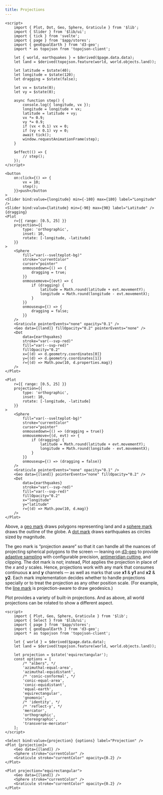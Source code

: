 ```yaml
---
title: Projections
---
```


```svelte live
<script>
    import { Plot, Dot, Geo, Sphere, Graticule } from '$lib';
    import { Slider } from '$lib/ui';
    import { tick } from 'svelte';
    import { page } from '$app/stores';
    import { geoEqualEarth } from 'd3-geo';
    import * as topojson from 'topojson-client';

    let { world, earthquakes } = $derived($page.data.data);
    let land = $derived(topojson.feature(world, world.objects.land));

    let latitude = $state(40);
    let longitude = $state(120);
    let dragging = $state(false);

    let vx = $state(0);
    let vy = $state(0);

    async function step() {
        console.log({ longitude, vx });
        longitude = longitude + vx;
        latitude = latitude + vy;
        vx *= 0.9;
        vy *= 0.9;
        if (vx < 0.1) vx = 0;
        if (vy < 0.1) vy = 0;
        await tick();
        window.requestAnimationFrame(step);
    }

    $effect(() => {
        // step();
    });
</script>

<button
    on:click={() => {
        vx = 10;
        step();
    }}>push</button
>
<Slider bind:value={longitude} min={-180} max={180} label="Longitude" />
<Slider bind:value={latitude} min={-90} max={90} label="Latitude" />
{dragging}
<Plot
    r={{ range: [0.5, 25] }}
    projection={{
        type: 'orthographic',
        inset: 10,
        rotate: [-longitude, -latitude]
    }}
>
    <Sphere
        fill="var(--svelteplot-bg)"
        stroke="currentColor"
        cursor="pointer"
        onmousedown={() => {
            dragging = true;
        }}
        onmousemove={(evt) => {
            if (dragging) {
                latitude = Math.round(latitude + evt.movementY);
                longitude = Math.round(longitude - evt.movementX);
            }
        }}
        onmouseup={() => {
            dragging = false;
        }}
    />
    <Graticule pointerEvents="none" opacity="0.1" />
    <Geo data={[land]} fillOpacity="0.2" pointerEvents="none" />
    <Dot
        data={earthquakes}
        stroke="var(--svp-red)"
        fill="var(--svp-red)"
        fillOpacity="0.2"
        x={(d) => d.geometry.coordinates[0]}
        y={(d) => d.geometry.coordinates[1]}
        r={(d) => Math.pow(10, d.properties.mag)}
    />
</Plot>
```

```svelte
<Plot
    r={{ range: [0.5, 25] }}
    projection={{
        type: 'orthographic',
        inset: 10,
        rotate: [-longitude, -latitude]
    }}
>
    <Sphere
        fill="var(--svelteplot-bg)"
        stroke="currentColor"
        cursor="pointer"
        onmousedown={() => (dragging = true)}
        onmousemove={(d, evt) => {
            if (dragging) {
                latitude = Math.round(latitude + evt.movementY);
                longitude = Math.round(longitude - evt.movementX);
            }
        }}
        onmouseup={() => (dragging = false)}
    />
    <Graticule pointerEvents="none" opacity="0.1" />
    <Geo data={[land]} pointerEvents="none" fillOpacity="0.2" />
    <Dot
        data={earthquakes}
        stroke="var(--svp-red)"
        fill="var(--svp-red)"
        fillOpacity="0.2"
        x="longitude"
        y="latitude"
        r={(d) => Math.pow(10, d.mag)}
    />
</Plot>
```

Above, a [geo mark](/marks/geo) draws polygons representing land and a [sphere mark](/marks/geo#sphere) draws the outline of the globe. A [dot mark](/marks/dot) draws earthquakes as circles sized by magnitude.

The geo mark is “projection aware” so that it can handle all the nuances of projecting spherical polygons to the screen — leaning on [d3-geo](https://d3js.org/d3-geo) to provide [adaptive sampling](https://observablehq.com/@d3/adaptive-sampling) with configurable precision, [antimeridian cutting](https://observablehq.com/@d3/antimeridian-cutting), and clipping. The dot mark is not; instead, Plot applies the projection in place of the _x_ and _y_ scales. Hence, projections work with any mark that consumes continuous **x** and **y** channels — as well as marks that use **x1** & **y1** and **x2** & **y2**. Each mark implementation decides whether to handle projections specially or to treat the projection as any other position scale. (For example, the [line mark](/marks/line) is projection-aware to draw geodesics.)

Plot provides a variety of built-in projections. And as above, all world projections can be rotated to show a different aspect.

```svelte live
<script>
    import { Plot, Geo, Sphere, Graticule } from '$lib';
    import { Select } from '$lib/ui';
    import { page } from '$app/stores';
    import { geoEqualEarth } from 'd3-geo';
    import * as topojson from 'topojson-client';

    let { world } = $derived($page.data.data);
    let land = $derived(topojson.feature(world, world.objects.land));

    let projection = $state('equirectangular');
    const options = [
        /* "albers", */
        'azimuthal-equal-area',
        'azimuthal-equidistant',
        /* 'conic-conformal', */
        'conic-equal-area',
        'conic-equidistant',
        'equal-earth',
        'equirectangular',
        'gnomonic',
        /* 'identity', */
        /* 'reflect-y', */
        'mercator',
        'orthographic',
        'stereographic',
        'transverse-mercator'
    ];
</script>

<Select bind:value={projection} {options} label="Projection" />
<Plot {projection}>
    <Geo data={[land]} />
    <Sphere stroke="currentColor" />
    <Graticule stroke="currentColor" opacity={0.2} />
</Plot>
```

```svelte
<Plot projection="equirectangular">
    <Geo data={[land]} />
    <Sphere stroke="currentColor" />
    <Graticule stroke="currentColor" opacity={0.2} />
</Plot>
```
